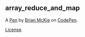 array_reduce_and_map
--------------------


A [Pen](https://codepen.io/Chinchano/pen/rwdrjx) by [Brian McKie](http://codepen.io/Chinchano) on [CodePen](http://codepen.io/).

[License](https://codepen.io/Chinchano/pen/rwdrjx/license).
